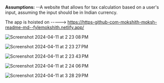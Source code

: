 **Assumptions:**
--A website that allows for tax calculation based on a user's input, assuming the input should be in Indian currency.

 The app is hoisted on -----> https://https-github-com-mokshith-moksh-readme-md--fylemokshith.netlify.app/

![Screenshot 2024-04-11 at 2 23 08 PM](https://github.com/mokshith-moksh/Fyle/assets/121559082/a1876659-031c-4202-a200-247f94d9d678)

![Screenshot 2024-04-11 at 2 23 27 PM](https://github.com/mokshith-moksh/Fyle/assets/121559082/50e9065f-4ff3-40bb-b918-59d95d0c0d1d)

![Screenshot 2024-04-11 at 2 23 43 PM](https://github.com/mokshith-moksh/Fyle/assets/121559082/0941db1f-d148-4912-8353-de79ddb3bce1)

![Screenshot 2024-04-11 at 2 24 06 PM](https://github.com/mokshith-moksh/Fyle/assets/121559082/56fec61a-00b9-4319-a3b7-9e54c0cc10a2)

![Screenshot 2024-04-11 at 3 28 29 PM](https://github.com/mokshith-moksh/Fyle/assets/121559082/37aa381c-6eb3-4f00-b479-18e61862319b)

